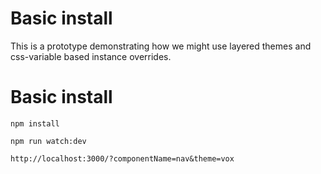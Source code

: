 # Basic install
This is a prototype demonstrating how we might use layered themes and css-variable based instance overrides.
# Basic install

`npm install`


`npm run watch:dev`

`http://localhost:3000/?componentName=nav&theme=vox`